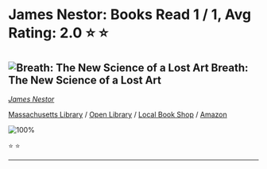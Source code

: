 # James Nestor:  Books Read 1 / 1, Avg Rating: 2.0 :star: :star:

## ![Breath: The New Science of a Lost Art](https://covers.openlibrary.org/b/isbn/9780735213616-M.jpg) Breath: The New Science of a Lost Art
*[James Nestor](../authors/JamesNestor)*

[Massachusetts Library](https://library.minlib.net/search/i=9780735213616) / [Open Library](https://openlibrary.org/isbn/9780735213616) / [Local Book Shop](https://bookshop.org/book/9780735213616) / [Amazon](https://amazon.com/dp/0735213615)

![100%](https://progress-bar.dev/100) 

:star: :star:

---
